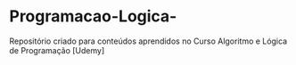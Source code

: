 # Programacao-Logica-
Repositório criado para conteúdos aprendidos no Curso Algoritmo e Lógica de Programação [Udemy]
